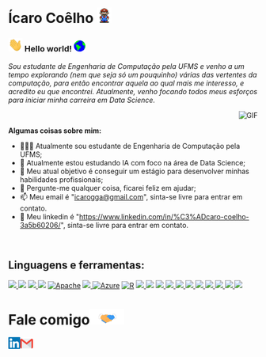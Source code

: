 # Ícaro Coêlho&nbsp;<img src="https://github.com/SatYu26/SatYu26/blob/master/Assets/Mario_Hello_Big.gif" width="30px">

### <img src="https://github.com/SatYu26/SatYu26/blob/master/Assets/Hi.gif" width="29px"> Hello world!&nbsp;<img src="https://github.com/SatYu26/SatYu26/blob/master/Assets/Earth.gif" width="24px">

<p>
  <em>
    Sou estudante de Engenharia de Computação pela UFMS e venho a um tempo explorando (nem que seja só um pouquinho) várias das vertentes da computação, para então encontrar aquela ao qual mais me interesso, e acredito eu que encontrei. Atualmente, venho focando todos meus esforços para iniciar minha carreira em Data Science.
  </em>  
</p>

<img align="right" alt="GIF" src="https://i.pinimg.com/originals/e4/26/70/e426702edf874b181aced1e2fa5c6cde.gif" />

<br>

**Algumas coisas sobre mim:**

- 👨🏽‍💻 Atualmente sou estudante de Engenharia de Computação pela UFMS;
- 🌱 Atualmente estou estudando IA com foco na área de Data Science;  
- 🤔 Meu atual objetivo é conseguir um estágio para desenvolver minhas habilidades profissionais;
- 💬 Pergunte-me qualquer coisa, ficarei feliz em ajudar;
- 📫 Meu email é "icarogga@gmail.com", sinta-se livre para entrar em contato.
- 📝 Meu linkedin é "https://www.linkedin.com/in/%C3%ADcaro-coelho-3a5b60206/", sinta-se livre para entrar em contato.

<br>

## Linguagens e ferramentas:

<p align="left">
  <a href="https://www.python.org" target="_blank"> <img src="https://img.shields.io/badge/python-%2314354C.svg?style=for-the-badge&logo=python&logoColor=white"/> </a>
  <a href="https://www.tensorflow.org/?hl=pt-br" target="_blank"> 
    <img src="https://img.shields.io/badge/TensorFlow-FF6F00?style=for-the-badge&logo=TensorFlow&logoColor=white"/></a>
  <a href="https://scikit-learn.org/" target="_blank"> <img src="https://img.shields.io/badge/scikit_learn-F7931E?style=for-the-badge&logo=scikit-learn&logoColor=white"/> </a>
  <a href="https://pytorch.org" target="_blank"> <img src="https://img.shields.io/badge/PyTorch-%23EE4C2C.svg?style=for-the-badge&logo=PyTorch&logoColor=white"/></a>
  <a href="https://www.apache.org" target="_blank"> 
    <img alt="Apache" src="https://img.shields.io/badge/apache-%23D42029.svg?style=for-the-badge&logo=apache&logoColor=white"/></a>
  <a href="https://aws.amazon.com/pt/" target="_blank"> <img src="https://img.shields.io/badge/Amazon_AWS-232F3E?style=for-the-badge&logo=amazon-aws&logoColor=white"/> </a>
  <a href="https://azure.microsoft.com/pt-br/" target="_blank">
    <img alt="Azure" src="https://img.shields.io/badge/azure-%230072C6.svg?style=for-the-badge&logo=azure-devops&logoColor=white"/></a>
  <a href="https://www.r-project.org" target="_blank"> 
    <img alt="R" src="https://img.shields.io/badge/r-%23276DC3.svg?style=for-the-badge&logo=r&logoColor=white"/></a>
  <a href="https://www.java.com" target="_blank"> <img src="https://img.shields.io/badge/Java-ED8B00?style=for-the-badge&logo=java&logoColor=white"/> </a>
  <a href="https://spring.io" target="_blank"> <img src="https://img.shields.io/badge/spring-%236DB33F.svg?style=for-the-badge&logo=spring&logoColor=white"/></a>
  <a href="https://flutter.dev" target="_blank"><img src="https://img.shields.io/badge/Flutter-02569B?style=for-the-badge&logo=flutter&logoColor=white"/> </a>
  <a href="https://www.w3.org/html/" target="_blank"><img src="https://img.shields.io/badge/HTML5-E34F26?style=for-the-badge&logo=html5&logoColor=white"/> </a> 
  <a href="https://www.w3schools.com/css/" target="_blank"> <img src="https://img.shields.io/badge/CSS3-1572B6?style=for-the-badge&logo=css3&logoColor=white"/> </a> 
  <a href="https://developer.mozilla.org/en-US/docs/Web/JavaScript" target="_blank"> 
    <img src="https://img.shields.io/badge/JavaScript-F7DF1E?style=for-the-badge&logo=javascript&logoColor=black"/> </a>
  <a href="https://reactjs.org/" target="_blank"> <img src="https://img.shields.io/badge/React-20232A?style=for-the-badge&logo=react&logoColor=61DAFB"/> </a>
  <a href="https://dart.dev" target="_blank"> <img src="https://img.shields.io/badge/Dart-0175C2?style=for-the-badge&logo=dart&logoColor=white"/> </a>
  <a href="https://www.cprogramming.com/" target="_blank"> <img src="https://img.shields.io/badge/C-00599C?style=for-the-badge&logo=c&logoColor=white"/> </a> 
  <a href="https://www.w3schools.com/cpp/" target="_blank"> <img src="https://img.shields.io/badge/C%2B%2B-00599C?style=for-the-badge&logo=c%2B%2B&logoColor=white"/> </a>
  <a href="https://www.arduino.cc" target="_blank"> <img src="https://img.shields.io/badge/-Arduino-00979D?style=for-the-badge&logo=Arduino&logoColor=white"/> </a>
</p>

# Fale comigo<img src="https://github.com/SatYu26/SatYu26/blob/master/Assets/Handshake.gif" height="32px">

  <a href="https://www.linkedin.com/in/%C3%ADcaro-coelho-3a5b60206/">
    <img align="left" alt="Ícaro Coêlho | Linkedin" width="24px" src="https://github.com/SatYu26/SatYu26/blob/master/Assets/Linkedin.svg" />
  </a> &nbsp;&nbsp;
  <a href="mailto:icarogga@gmail.com">
    <img align="left" alt="Ícaro Coêlho | Gmail" width="26px" src="https://github.com/SatYu26/SatYu26/blob/master/Assets/Gmail.svg" />
  </a>


<br><br>
